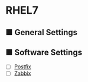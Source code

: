 # RHEL7
## ■ General Settings
## ■ Software Settings
- [ ] [Postfix](https://github.com/thetaru/memorandum/tree/master/OS/Linux/RHEL7/Postfix)
- [ ] [Zabbix](https://github.com/thetaru/memorandum/tree/master/OS/Linux/RHEL7/Zabbix)
